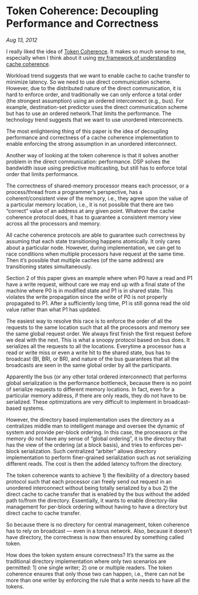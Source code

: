 # Token Coherence: Decoupling Performance and Correctness
*Aug 13, 2012*

I really liked the idea of [Token Coherence](https://www.cis.upenn.edu/~milom/papers/isca03_token_coherence.pdf). It makes so much sense to me, especially when I think about it using [my framework of understanding cache coherence](cache-coherence.html).

Workload trend suggests that we want to enable cache to cache transfer to minimize latency. So we need to use direct communication scheme. However, due to the distributed nature of the direct communication, it is hard to enforce order, and traditionally we can only enforce a total order (the strongest assumption) using an ordered interconnect (e.g., bus). For example, destination-set predictor uses the direct communication scheme but has to use an ordered network.That limits the performance. The technology trend suggests that we want to use unordered interconnects.

The most enlightening thing of this paper is the idea of decoupling performance and correctness of a cache coherence implementation to enable enforcing the strong assumption in an unordered interconnect.

Another way of looking at the token coherence is that it solves another problem in the direct communication: performance. DSP solves the bandwidth issue using predictive multicasting, but still has to enforce total order that limits performance.

The correctness of shared-memory processor means each processor, or a process/thread from a programmer’s perspective, has a coherent/consistent view of the memory, i.e., they agree upon the value of a particular memory location, i.e., it is not possible that there are two “correct” value of an address at any given point. Whatever the cache coherence protocol does, it has to guarantee a consistent memory view across all the processors and memory.

All cache coherence protocols are able to guarantee such correctness by assuming that each state transitioning happens atomically. It only cares about a particular node. However, during implementation, we can get to race conditions when multiple processors have request at the same time. Then it’s possible that multiple caches (of the same address) are transitioning states simultaneously.

Section 2 of this paper gives an example where when P0 have a read and P1 have a write request, without care we may end up with a final state of the machine where P0 is in modified state and P1 is in shared state. This violates the write propagation since the write of P0 is not properly propagated to P1. After a sufficiently long time, P1 is still gonna read the old value rather than what P1 has updated.

The easiest way to resolve this race is to enforce the order of all the requests to the same location such that all the processors and memory see the same global request order. We always first finish the first request before we deal with the next. This is what a snoopy protocol based on bus does. It serializes all the requests to all the locations. Everytime a processor has a read or write miss or even a write hit to the shared state, bus has to broadcast (BI, BRI, or BR), and nature of the bus guarantees that all the broadcasts are seen in the same global order by all the participants.

Apparently the bus (or any other total ordered interconnect) that performs global serialization is the performance bottleneck, because there is no point of serialize requests to different memory locations. In fact, even for a particular memory address, if there are only reads, they do not have to be serialized. These optimizations are very difficult to implement in broadcast-based systems.

However, the directory based implementation uses the directory as a centralizes middle man to intelligent manage and oversee the dynamic of system and provide per-block ordering. In this case, the processors or the memory do not have any sense of “global ordering”, it is the directory that has the view of the ordering (at a block basis), and tries to enforces per-block serialization. Such centralized “arbiter” allows directory implementation to perform finer-grained serialization such as not serializing different reads. The cost is then the added latency to/from the directory.

The token coherence wants to achieve 1) the flexibility of a directory based protocol such that each processor can freely send out request in an unordered interconnect without being totally serialized by a bus 2) the direct cache to cache transfer that is enabled by the bus without the added path to/from the directory. Essentially, it wants to enable directory-like management for per-block ordering without having to have a directory but direct cache to cache transfer.

So because there is no directory for central management, token coherence has to rely on broadcast — even in a torus network. Also, because it doesn’t have directory, the correctness is now then ensured by something called token.

How does the token system ensure correctness? It’s the same as the traditional directory implementation where only two scenarios are permitted: 1) one single writer; 2) one or multiple readers. The token coherence ensures that only those two can happen, i.e., there can not be more than one writer by enforcing the rule that a write needs to have all the tokens.
